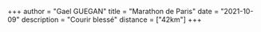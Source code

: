 +++
author = "Gael GUEGAN"
title = "Marathon de Paris"
date = "2021-10-09"
description = "Courir blessé"
distance = ["42km"]
+++